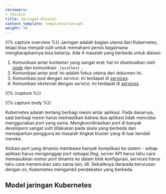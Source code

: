 ```yaml
---
reviewers:
- thockin
title: Jaringan Kluster
content_template: templates/concept
weight: 50
---
```


{{% capture overview %}}
Jaringan adalah bagian utama dari Kubernetes, tetapi bisa menjadi sulit
untuk memahami persis bagaimana mengharapkannya bisa bekerja.
Ada 4 masalah yang berbeda untuk diatasi:

1. Komunikasi antar kontainer yang sangat erat: hal ini diselesaikan oleh
   [_pods_](/docs/concepts/workloads/pods/pod/) dan komunikasi `_localhost_`.
2. Komunikasi antar _pod_: ini adalah fokus utama dari dokumen ini.
3. Komunikasi _pod_ dengan _service_: ini terdapat di [_services_](/docs/concepts/services-networking/service/).
4. Komunikasi eksternal dengan _service_: ini terdapat di [_services_](/docs/concepts/services-networking/service/).

{{% /capture %}}


{{% capture body %}}

Kubernetes adalah tentang berbagi mesin antar aplikasi. Pada dasarnya,
saat berbagi mesin harus memastikan bahwa dua aplikasi tidak mencoba menggunakan
_port_ yang sama. Mengkoordinasikan _port_ di banyak _developers_ sangat sulit
dilakukan pada skala yang berbeda dan memaparkan pengguna ke masalah
tingkat kluster yang di luar kendali mereka.

Alokasi port yang dinamis membawa banyak komplikasi ke sistem - setiap aplikasi
harus menganggap port sebagai _flag_, _server_ API harus tahu cara memasukkan
nomor _port_ dinamis ke dalam blok konfigurasi, _services_ harus tahu cara
menemukan satu sama lain, dll. Sebaliknya daripada berurusan dengan ini,
Kubernetes mengambil pendekatan yang berbeda.

## Model jaringan Kubernetes

